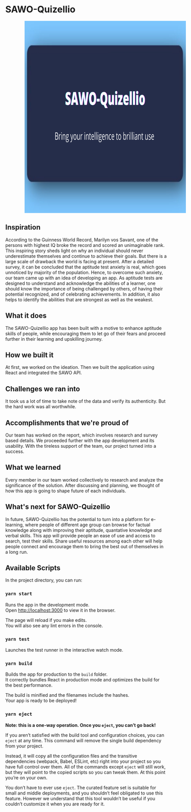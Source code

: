 # SAWO-Quizellio


<p align="center">
    <img style="margin: 0 0 0 60px" src="public/assets/images1/SAWO-Quizellio2.png" width="900" height="600" alt="SAWO-Quizellio"/>
</p>



## Inspiration

According to the Guinness World Record, Marilyn vos Savant, one of the persons with highest IQ broke the record and scored an unimaginable rank. This inspiring story sheds light on why an individual should never underestimate themselves and continue to achieve their goals. But there is a large scale of drawback the world is facing at present. After a detailed survey, it can be concluded that the aptitude test anxiety is real, which goes unnoticed by majority of the population. Hence, to overcome such anxiety, our team came up with an idea of developing an app. As aptitude tests are designed to understand and acknowledge the abilities of a learner, one should know the importance of being challenged by others, of having their potential recognized, and of celebrating achievements. In addition, it also helps to identify the abilities that are strongest as well as the weakest.

## What it does
The SAWO-Quizellio app has been built with a motive to enhance aptitude skills of people, while encouraging them to let go of their fears and proceed further in their learning and upskilling journey. 

## How we built it

At first, we worked on the ideation. Then we built the application using React and integrated the SAWO API. 

## Challenges we ran into

It took us a lot of time to take note of the data and verify its authenticity. But the hard work was all worthwhile. 

## Accomplishments that we're proud of

Our team has worked on the report, which involves research and survey based details. We proceeded further with the app development and its usability. With the tireless support of the team, our project turned into a success. 

## What we learned

Every member in our team worked collectively to research and analyze the significance of the solution. After discussing and planning, we thought of how this app is going to shape future of each individuals.

## What's next for SAWO-Quizellio

In future, SAWO-Quizellio has the potential to turn into a platform for e-learning, where people of different age group can browse for factual knowledge along with improving their aptitude, quantative knowledge and verbal skills. This app will provide people an ease of use and access to search, test their skills. Share useful resources among each other will help people connect and encourage them to bring the best out of themselves in a long run.

## Available Scripts

In the project directory, you can run:

### `yarn start`

Runs the app in the development mode.<br />
Open [http://localhost:3000](http://localhost:3000) to view it in the browser.

The page will reload if you make edits.<br />
You will also see any lint errors in the console.

### `yarn test`

Launches the test runner in the interactive watch mode.<br />

### `yarn build`

Builds the app for production to the `build` folder.<br />
It correctly bundles React in production mode and optimizes the build for the best performance.

The build is minified and the filenames include the hashes.<br />
Your app is ready to be deployed!


### `yarn eject`

**Note: this is a one-way operation. Once you `eject`, you can’t go back!**

If you aren’t satisfied with the build tool and configuration choices, you can `eject` at any time. This command will remove the single build dependency from your project.

Instead, it will copy all the configuration files and the transitive dependencies (webpack, Babel, ESLint, etc) right into your project so you have full control over them. All of the commands except `eject` will still work, but they will point to the copied scripts so you can tweak them. At this point you’re on your own.

You don’t have to ever use `eject`. The curated feature set is suitable for small and middle deployments, and you shouldn’t feel obligated to use this feature. However we understand that this tool wouldn’t be useful if you couldn’t customize it when you are ready for it.

